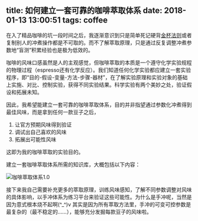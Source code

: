 title: 如何建立一套可靠的咖啡萃取体系
date: 2018-01-13 13:00:51
tags: coffee
---

在入了精品咖啡的坑一段时间之后，我逐渐意识到只是简单死记硬背[金杯法则](http://www.scaa.org/?page=resources&d=brewing-best-practices)或者复制别人的冲煮操作都是不可取的。而不了解萃取原理，只是通过反复调整冲煮参数地“盲测”积累经验也是极为低效的。

咖啡的风味口感虽然是人的主观感觉，但咖啡萃取的本质是一个遵守化学实验规程的物理过程（espresso还有化学反应）。我们知道任何化学实验都应建立一套实验程序，即“目的-假设-变量-方法-步骤-器材”，在了解实验原理和实验对象的基础上实施、对比、控制实验，获得不同实验结果。科学实验有两个美妙之处，验证假设和拓展未知。

因此，我希望能建立一套可靠的咖啡萃取体系，目的并非指望通过参数化冲煮得到最佳风味，而是拿到任何一款豆子之后，

1. 让官方预期风味得到验证
2. 调试出自己喜欢的风味
3. 拓展出可能性风味

这即为我的咖啡萃取的实验目的。

建立一套咖啡萃取体系所需的知识库，大概包括以下内容：

![咖啡萃取体系1.0](http://7qn9uj.com1.z0.glb.clouddn.com/coffeeextractionsystem1.0.png)

接下来我自己需要补充更多的萃取原理，训练风味感知，了解不同参数调整对风味的具体影响，以手冲体系为练习平台来验证这些可能性。为什么是手冲呢，当然是因为意式根本烧不起啊(^_^)v 其实是因为所有萃取方法里，手冲的可变可控参数是最复杂的（最不稳定的……），能够充分发掘每款豆子的风味啦。